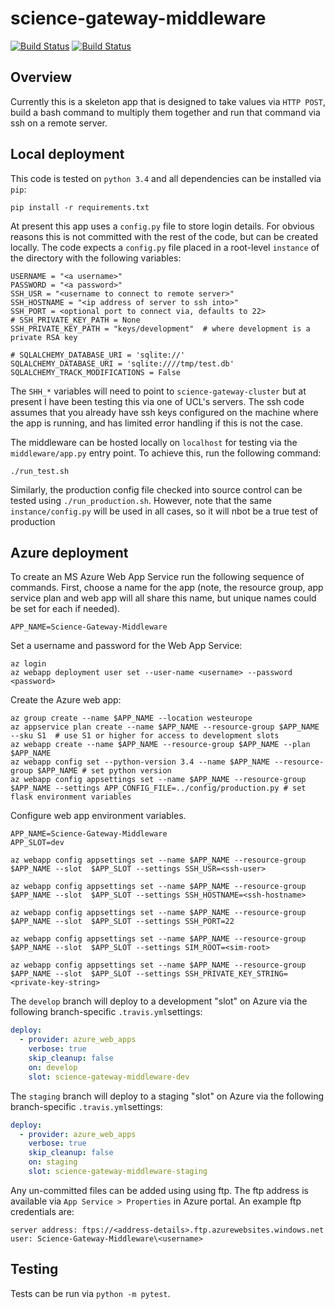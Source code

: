 # science-gateway-middleware

[![Build Status](https://travis-ci.org/alan-turing-institute/science-gateway-middleware.svg?branch=master)](https://travis-ci.org/alan-turing-institute/science-gateway-middleware)
[![Build Status](https://ci.appveyor.com/api/projects/status/github/alan-turing-institute/science-gateway-middleware?branch=master)](https://ci.appveyor.com/api/projects/status/github/alan-turing-institute/science-gateway-middleware)

## Overview 

Currently this is a skeleton app that is designed to take values via `HTTP POST`, build a bash command to multiply them together and run that command via ssh on a remote server.

## Local deployment

This code is tested on `python 3.4` and all dependencies can be installed via `pip`:

```
pip install -r requirements.txt
```

At present this app uses a `config.py` file to store login details. For obvious reasons this is not committed with the rest of the code, but can be created locally. The code expects a `config.py` file placed in a root-level `instance` of the directory with the following variables:

```
USERNAME = "<a username>"
PASSWORD = "<a password>"
SSH_USR = "<username to connect to remote server>"
SSH_HOSTNAME = "<ip address of server to ssh into>"
SSH_PORT = <optional port to connect via, defaults to 22>
# SSH_PRIVATE_KEY_PATH = None
SSH_PRIVATE_KEY_PATH = "keys/development"  # where development is a private RSA key

# SQLALCHEMY_DATABASE_URI = 'sqlite://'
SQLALCHEMY_DATABASE_URI = 'sqlite:////tmp/test.db'
SQLALCHEMY_TRACK_MODIFICATIONS = False
```

The `SHH_*` variables will need to point to `science-gateway-cluster` but at present I have been testing this via one of UCL's servers. The ssh code assumes that you already have ssh keys configured on the machine where the app is running, and has limited error handling if this is not the case.

The middleware can be hosted locally on `localhost` for testing via the `middleware/app.py` entry point. To achieve this, run the following command:

```shell
./run_test.sh
```

Similarly, the production config file checked into source control can be tested using `./run_production.sh`. However, note that the same `instance/config.py` will be used in all cases, so it will nbot be a true test of production 


## Azure deployment

To create an MS Azure Web App Service run the following sequence of commands. First, choose a name for the app (note, the resource group, app service plan and web app will all share this name, but unique names could be set for each if needed).

```shell
APP_NAME=Science-Gateway-Middleware
```

Set a username and password for the Web App Service:

```
az login
az webapp deployment user set --user-name <username> --password <password>
```

Create the Azure web app:

```shell
az group create --name $APP_NAME --location westeurope
az appservice plan create --name $APP_NAME --resource-group $APP_NAME --sku S1  # use S1 or higher for access to development slots
az webapp create --name $APP_NAME --resource-group $APP_NAME --plan $APP_NAME
az webapp config set --python-version 3.4 --name $APP_NAME --resource-group $APP_NAME # set python version
az webapp config appsettings set --name $APP_NAME --resource-group $APP_NAME --settings APP_CONFIG_FILE=../config/production.py # set flask environment variables
```

Configure web app environment variables.

```shell
APP_NAME=Science-Gateway-Middleware
APP_SLOT=dev

az webapp config appsettings set --name $APP_NAME --resource-group $APP_NAME --slot  $APP_SLOT --settings SSH_USR=<ssh-user>

az webapp config appsettings set --name $APP_NAME --resource-group $APP_NAME --slot  $APP_SLOT --settings SSH_HOSTNAME=<ssh-hostname>

az webapp config appsettings set --name $APP_NAME --resource-group $APP_NAME --slot  $APP_SLOT --settings SSH_PORT=22

az webapp config appsettings set --name $APP_NAME --resource-group $APP_NAME --slot  $APP_SLOT --settings SIM_ROOT=<sim-root>

az webapp config appsettings set --name $APP_NAME --resource-group $APP_NAME --slot  $APP_SLOT --settings SSH_PRIVATE_KEY_STRING=<private-key-string>
```

The `develop` branch will deploy to a development "slot" on Azure via the following branch-specific `.travis.yml`settings:

```yaml
deploy:
  - provider: azure_web_apps
    verbose: true
    skip_cleanup: false
    on: develop
    slot: science-gateway-middleware-dev
```

The `staging` branch will deploy to a staging "slot" on Azure via the following branch-specific `.travis.yml`settings:

```yaml
deploy:
  - provider: azure_web_apps
    verbose: true
    skip_cleanup: false
    on: staging
    slot: science-gateway-middleware-staging
```

Any un-committed files can be added using using ftp. The ftp address is available via `App Service > Properties` in Azure portal. An example ftp credentials are:

```
server address: ftps://<address-details>.ftp.azurewebsites.windows.net
user: Science-Gateway-Middleware\<username>
```

## Testing

Tests can be run via `python -m pytest`.

